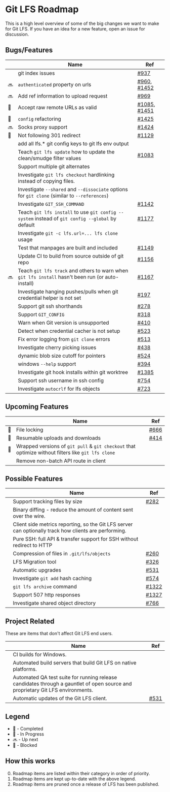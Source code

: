 # Git LFS Roadmap

This is a high level overview of some of the big changes we want to make for
Git LFS. If you have an idea for a new feature, open an issue for discussion.

## Bugs/Features

| | Name | Ref |
| ------ | ---- | --- |
| | git index issues | [#937](https://github.com/github/git-lfs/issues/937) |
| :soon: | `authenticated` property on urls | [#960](https://github.com/github/git-lfs/issues/960), [#1452](https://github.com/github/git-lfs/pull/1452) |
| :soon: | Add ref information to upload request | [#969](https://github.com/github/git-lfs/issues/969) |
| :ship: | Accept raw remote URLs as valid | [#1085](https://github.com/github/git-lfs/issues/1085), [#1451](https://github.com/github/git-lfs/issues/1451) |
| :ship: | `config` refactoring | [#1425](https://github.com/github/git-lfs/issues/1425) |
| :soon: | Socks proxy support | [#1424](https://github.com/github/git-lfs/issues/1424) |
| :no_entry_sign: | Not following 301 redirect | [#1129](https://github.com/github/git-lfs/issues/1129) |
| | add all lfs.\* git config keys to git lfs env output | |
| | Teach `git lfs update` how to update the clean/smudge filter values | [#1083](https://github.com/github/git-lfs/pull/1083) |
| | Support multiple git alternates | |
| | Investigate `git lfs checkout` hardlinking instead of copying files. | |
| | Investigate `--shared` and `--dissociate` options for `git clone` (similar to `--references`) | |
| | Investigate `GIT_SSH_COMMAND` | [#1142](https://github.com/github/git-lfs/issues/1142) | |
| | Teach `git lfs install` to use `git config --system` instead of `git config --global` by default | [#1177](https://github.com/github/git-lfs/pull/1177) |
| | Investigate `git -c lfs.url=... lfs clone` usage | |
| | Test that manpages are built and included | [#1149](https://github.com/github/git-lfs/pull/1149) |
| | Update CI to build from source outside of git repo | [#1156](https://github.com/github/git-lfs/issues/1156#issuecomment-211574343) |
| :soon: | Teach `git lfs track` and others to warn when `git lfs install` hasn't been run (or auto-install) | [#1167](https://github.com/github/git-lfs/issues/1167) |
| | Investigate hanging pushes/pulls when git credential helper is not set | [#197](https://github.com/github/git-lfs/issues/197) |
| | Support git ssh shorthands | [#278](https://github.com/github/git-lfs/issues/278) |
| | Support `GIT_CONFIG` | [#318](https://github.com/github/git-lfs/issues/318) |
| | Warn when Git version is unsupported | [#410](https://github.com/github/git-lfs/issues/410) |
| | Detect when credential cacher is not setup | [#523](https://github.com/github/git-lfs/issues/523) |
| | Fix error logging from `git clone` errors | [#513](https://github.com/github/git-lfs/issues/513) |
| | Investigate cherry picking issues | [#438](https://github.com/github/git-lfs/issues/438) |
| | dynamic blob size cutoff for pointers | [#524](https://github.com/github/git-lfs/issues/524) |
| | windows `--help` support | [#394](https://github.com/github/git-lfs/issues/394) |
| | Investigate git hook installs within git worktree | [#1385](https://github.com/github/git-lfs/issues/1385) |
| | Support ssh username in ssh config | [#754](https://github.com/github/git-lfs/issues/754) |
| | Investigate `autocrlf` for lfs objects | [#723](https://github.com/github/git-lfs/issues/723) |

## Upcoming Features

| | Name | Ref |
| ------ | ---- | --- |
| :construction: | File locking | [#666](https://github.com/github/git-lfs/pull/666) |
| :ship: | Resumable uploads and downloads | [#414](https://github.com/github/git-lfs/issues/414) |
| :construction: | Wrapped versions of `git pull` & `git checkout` that optimize without filters like `git lfs clone` | |
| | Remove non-batch API route in client | |

## Possible Features

| | Name | Ref |
| ------ | ---- | --- |
| | Support tracking files by size | [#282](https://github.com/github/git-lfs/issues/282)
| | Binary diffing - reduce the amount of content sent over the wire. | |
| | Client side metrics reporting, so the Git LFS server can optionally track how clients are performing. | |
| | Pure SSH: full API & transfer support for SSH without redirect to HTTP | |
| | Compression of files in `.git/lfs/objects` | [#260](https://github.com/github/git-lfs/issues/260) |
| | LFS Migration tool | [#326](https://github.com/github/git-lfs/issues/326) |
| | Automatic upgrades | [#531](https://github.com/gihtub/git-lfs/issues/531) |
| | Investigate `git add` hash caching | [#574](https://github.com/github/git-lfs/issues/574) |
| | `git lfs archive` command | [#1322](https://github.com/github/git-lfs/issues/1322) |
| | Support 507 http responses | [#1327](https://github.com/github/git-lfs/issues/1327) |
| | Investigate shared object directory | [#766](https://github.com/github/git-lfs/issues/766) |

## Project Related

These are items that don't affect Git LFS end users.

| | Name | Ref |
| ------ | ---- | --- |
| | CI builds for Windows. | |
| | Automated build servers that build Git LFS on native platforms. | |
| | Automated QA test suite for running release candidates through a gauntlet of open source and proprietary Git LFS environments. | |
| | Automatic updates of the Git LFS client. | [#531](https://github.com/github/git-lfs/issues/531) |

## Legend

* :ship: - Completed
* :construction: - In Progress
* :soon: - Up next
* :no_entry_sign: - Blocked

## How this works

0. Roadmap items are listed within their category in order of priority.
0. Roadmap items are kept up-to-date with the above legend.
0. Roadmap items are pruned once a release of LFS has been published.
